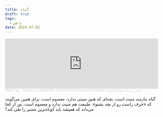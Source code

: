 ```yaml
---
title: گناه
draft: true
tags:
  - ناقص
date: 2024-07-02
---
```


<iframe width="100%" height="166" scrolling="no" frameborder="no" allow="autoplay" src="https://w.soundcloud.com/player/?url=https%3A//api.soundcloud.com/tracks/1124408173&color=%23cb4ee9&auto_play=false&hide_related=false&show_comments=true&show_user=true&show_reposts=false&show_teaser=true"></iframe><div style="font-size: 10px; color: #cccccc;line-break: anywhere;word-break: normal;overflow: hidden;white-space: nowrap;text-overflow: ellipsis; font-family: Interstate,Lucida Grande,Lucida Sans Unicode,Lucida Sans,Garuda,Verdana,Tahoma,sans-serif;font-weight: 100;"><a href="https://soundcloud.com/mysticmaha" title="Maha | ماها" target="_blank" style="color: #cccccc; text-decoration: none;">Maha | ماها</a> · <a href="https://soundcloud.com/mysticmaha/khoda" title="Khoda | خدا (Maha Mix / Poem &amp; Voice of Houshang Ebtehaj | شعر و صدای هوشنگ ابتهاج)" target="_blank" style="color: #cccccc; text-decoration: none;">Khoda | خدا (Maha Mix / Poem &amp; Voice of Houshang Ebtehaj | شعر و صدای هوشنگ ابتهاج)</a></div>

گناه نیازمند منیت است. بچه‌ای که هنوز منیتی ندارد، معصوم است. برای همین می‌گویند که «حرف راست رو از بچه بشنو». طبیعت هم منیت ندارد و معصوم است. نور از کجا می‌داند که همیشه باید کوتاه‌ترین مسیر را طی کند؟